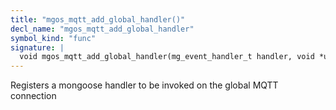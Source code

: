 ```yaml
---
title: "mgos_mqtt_add_global_handler()"
decl_name: "mgos_mqtt_add_global_handler"
symbol_kind: "func"
signature: |
  void mgos_mqtt_add_global_handler(mg_event_handler_t handler, void *ud);
---
```


Registers a mongoose handler to be invoked on the global MQTT connection 

